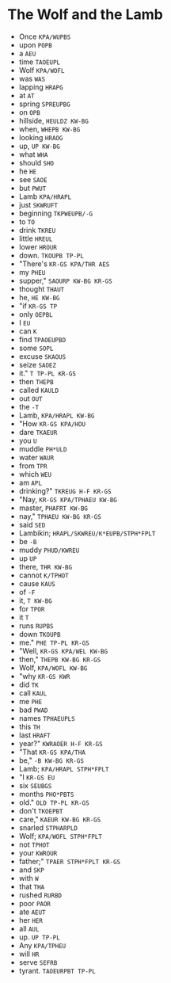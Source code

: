 # The Wolf and the Lamb

* Once `KPA/WUPBS`
* upon `POPB`
* a `AEU`
* time `TAOEUPL`
* Wolf `KPA/WOFL`
* was `WAS`
* lapping `HRAPG`
* at `AT`
* spring `SPREUPBG`
* on `OPB`
* hillside, `HEULDZ KW-BG`
* when, `WHEPB KW-BG`
* looking `HRAOG`
* up, `UP KW-BG`
* what `WHA`
* should `SHO`
* he `HE`
* see `SAOE`
* but `PWUT`
* Lamb `KPA/HRAPL`
* just `SKWRUFT`
* beginning `TKPWEUPB/-G`
* to `TO`
* drink `TKREU`
* little `HREUL`
* lower `HROUR`
* down. `TKOUPB TP-PL`
* "There's `KR-GS KPA/THR AES`
* my `PHEU`
* supper," `SAOURP KW-BG KR-GS`
* thought `THAUT`
* he, `HE KW-BG`
* "if `KR-GS TP`
* only `OEPBL`
* I `EU`
* can `K`
* find `TPAOEUPBD`
* some `SOPL`
* excuse `SKAOUS`
* seize `SAOEZ`
* it." `T TP-PL KR-GS`
* then `THEPB`
* called `KAULD`
* out `OUT`
* the `-T`
* Lamb, `KPA/HRAPL KW-BG`
* "How `KR-GS KPA/HOU`
* dare `TKAEUR`
* you `U`
* muddle `PH*ULD`
* water `WAUR`
* from `TPR`
* which `WEU`
* am `APL`
* drinking?" `TKREUG H-F KR-GS`
* "Nay, `KR-GS KPA/TPHAEU KW-BG`
* master, `PHAFRT KW-BG`
* nay," `TPHAEU KW-BG KR-GS`
* said `SED`
* Lambikin; `HRAPL/SKWREU/K*EUPB/STPH*FPLT`
* be `-B`
* muddy `PHUD/KWREU`
* up `UP`
* there, `THR KW-BG`
* cannot `K/TPHOT`
* cause `KAUS`
* of `-F`
* it, `T KW-BG`
* for `TPOR`
* it `T`
* runs `RUPBS`
* down `TKOUPB`
* me." `PHE TP-PL KR-GS`
* "Well, `KR-GS KPA/WEL KW-BG`
* then," `THEPB KW-BG KR-GS`
* Wolf, `KPA/WOFL KW-BG`
* "why `KR-GS KWR`
* did `TK`
* call `KAUL`
* me `PHE`
* bad `PWAD`
* names `TPHAEUPLS`
* this `TH`
* last `HRAFT`
* year?" `KWRAOER H-F KR-GS`
* "That `KR-GS KPA/THA`
* be," `-B KW-BG KR-GS`
* Lamb; `KPA/HRAPL STPH*FPLT`
* "I `KR-GS EU`
* six `SEUBGS`
* months `PHO*PBTS`
* old." `OLD TP-PL KR-GS`
* don't `TKOEPBT`
* care," `KAEUR KW-BG KR-GS`
* snarled `STPHARPLD`
* Wolf; `KPA/WOFL STPH*FPLT`
* not `TPHOT`
* your `KWROUR`
* father;" `TPAER STPH*FPLT KR-GS`
* and `SKP`
* with `W`
* that `THA`
* rushed `RURBD`
* poor `PAOR`
* ate `AEUT`
* her `HER`
* all `AUL`
* up. `UP TP-PL`
* Any `KPA/TPHEU`
* will `HR`
* serve `SEFRB`
* tyrant. `TAOEURPBT TP-PL`

